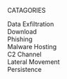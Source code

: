 CATAGORIES

Data Exfiltration\
Download\
Phishing\
Malware Hosting\
C2 Channel\
Lateral Movement\
Persistence
